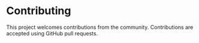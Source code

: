 
# Contributing

This project welcomes contributions from the community. Contributions are accepted using GitHub pull requests.
